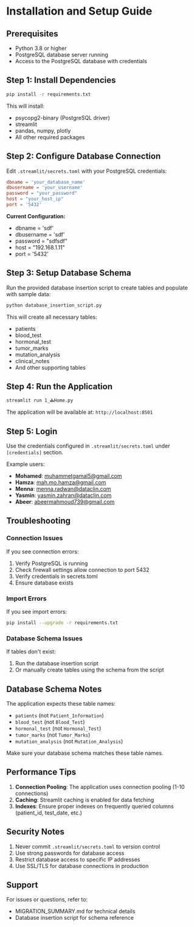 # Installation and Setup Guide

## Prerequisites
- Python 3.8 or higher
- PostgreSQL database server running
- Access to the PostgreSQL database with credentials

## Step 1: Install Dependencies

```bash
pip install -r requirements.txt
```

This will install:
- psycopg2-binary (PostgreSQL driver)
- streamlit
- pandas, numpy, plotly
- All other required packages

## Step 2: Configure Database Connection

Edit `.streamlit/secrets.toml` with your PostgreSQL credentials:

```toml
dbname = 'your_database_name'
dbusername = 'your_username'
password = "your_password"
host = "your_host_ip"
port = '5432'
```

**Current Configuration:**
- dbname = 'sdf'
- dbusername = 'sdf'
- password = "sdfsdf"
- host = "192.168.1.11"
- port = '5432'

## Step 3: Setup Database Schema

Run the provided database insertion script to create tables and populate with sample data:

```bash
python database_insertion_script.py
```

This will create all necessary tables:
- patients
- blood_test
- hormonal_test
- tumor_marks
- mutation_analysis
- clinical_notes
- And other supporting tables

## Step 4: Run the Application

```bash
streamlit run 1_⛪Home.py
```

The application will be available at: `http://localhost:8501`

## Step 5: Login

Use the credentials configured in `.streamlit/secrets.toml` under `[credentials]` section.

Example users:
- **Mohamed**: muhammetgamal5@gmail.com
- **Hamza**: mah.mo.hamza@gmail.com
- **Menna**: menna.radwan@dataclin.com
- **Yasmin**: yasmin.zahran@dataclin.com
- **Abeer**: abeermahmoud739@gmail.com

## Troubleshooting

### Connection Issues
If you see connection errors:
1. Verify PostgreSQL is running
2. Check firewall settings allow connection to port 5432
3. Verify credentials in secrets.toml
4. Ensure database exists

### Import Errors
If you see import errors:
```bash
pip install --upgrade -r requirements.txt
```

### Database Schema Issues
If tables don't exist:
1. Run the database insertion script
2. Or manually create tables using the schema from the script

## Database Schema Notes

The application expects these table names:
- `patients` (not `Patient_Information`)
- `blood_test` (not `Blood_Test`)
- `hormonal_test` (not `Hormonal_Test`)
- `tumor_marks` (not `Tumor_Marks`)
- `mutation_analysis` (not `Mutation_Analysis`)

Make sure your database schema matches these table names.

## Performance Tips

1. **Connection Pooling**: The application uses connection pooling (1-10 connections)
2. **Caching**: Streamlit caching is enabled for data fetching
3. **Indexes**: Ensure proper indexes on frequently queried columns (patient_id, test_date, etc.)

## Security Notes

1. Never commit `.streamlit/secrets.toml` to version control
2. Use strong passwords for database access
3. Restrict database access to specific IP addresses
4. Use SSL/TLS for database connections in production

## Support

For issues or questions, refer to:
- MIGRATION_SUMMARY.md for technical details
- Database insertion script for schema reference
